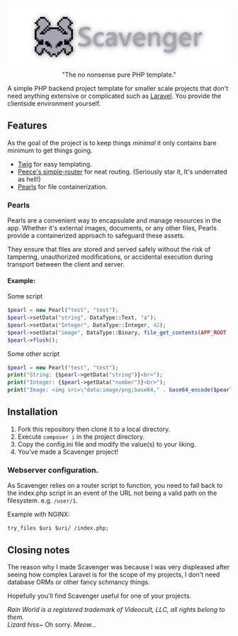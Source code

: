 <p align="center">
    <img src=".github/logo.png" alt="Scavenger"><br>
  "The no nonsense pure PHP template."
</p>

A simple PHP backend project template for smaller scale projects that don't need anything extensive or complicated such
as [Laravel](https://github.com/laravel/laravel). You provide the clientside environment yourself.

## Features

As the goal of the project is to keep things _minimal_ it only contains bare minimum to get things going.

- [Twig](https://twig.symfony.com/) for easy templating.
- [Peece's simple-router](https://github.com/skipperbent/simple-php-router) for neat routing. (Seriously star it, It's
  underrated as hell!)
- [Pearls](#pearls) for file containerization.

### Pearls

Pearls are a convenient way to encapsulate and manage resources in the app. Whether it's external images, documents, or
any other files, Pearls provide a containerized approach to safeguard these assets.

They ensure that files are stored and served safely without the risk of tampering, unauthorized modifications, or
accidental execution during transport between the client and server.

#### Example:

Some script

```php
$pearl = new Pearl("test", "test");
$pearl->setData("string", DataType::Text, "a");
$pearl->setData("Integer", DataType::Integer, 42);
$pearl->setData("image", DataType::Binary, file_get_contents(APP_ROOT . "/test.png"));
$pearl->flush();
```

Some other script

```php
$pearl = new Pearl("test", "test");
print("String: {$pearl->getData("string")}<br>");
print("Integer: {$pearl->getData("number")}<br>");
print("Image: <img src=\"data:image/png;base64," . base64_encode($pearl->getData("image")) . "\" \>");
```

## Installation
1. Fork this repository then clone it to a local directory.
2. Execute `composer i` in the project directory.
3. Copy the config.ini file and modify the value(s) to your liking.
4. You've made a Scavenger project!

### Webserver configuration.
As Scavenger relies on a router script to function, you need to fall back to the index.php script in an event of the URL not being a valid path on the filesystem. e.g. `/user/1`.

Example with NGINX:
```nginx
try_files $uri $uri/ /index.php;
```

## Closing notes

The reason why I made Scavenger was because I was very displeased after seeing how complex Laravel is for the scope of
my projects, I don't need database ORMs or other fancy schmancy things.

Hopefully you'll find Scavenger useful for one of your projects.

_Rain World is a registered trademark of Videocult, LLC, all rights belong to them._  
_Lizard hiss~_ Oh sorry. _Meow..._
